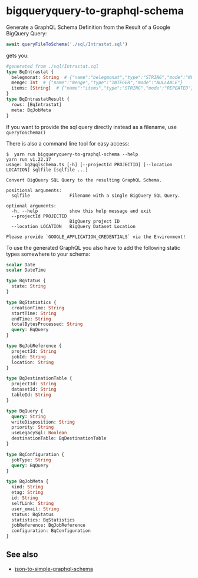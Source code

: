 # bigqueryquery-to-graphql-schema

Generate a GraphQL Schema Definition from the Result of a Google BigQuery Query:

```js
await queryFileToSchema('./sql/Intrastat.sql')
```

gets you:

```graphql
#generated from ./sql/Intrastat.sql 
type BqIntrastat {
  belegmonat: String  # {"name":"belegmonat","type":"STRING","mode":"NULLABLE"} 
  menge: Int  # {"name":"menge","type":"INTEGER","mode":"NULLABLE"} 
  items: [String]  # {"name":"items","type":"STRING","mode":"REPEATED"} 
}
type BqIntrastatResult {
  rows: [BqIntrastat]
  meta: BqJobMeta
}
```

If you want to provide the sql query directly instead as a filename, use `queryToSchema()`

There is also a command line tool for easy access:

```
$  yarn run bigqueryquery-to-graphql-schema --help
yarn run v1.22.17
usage: bq2gqlschema.ts [-h] [--projectId PROJECTID] [--location LOCATION] sqlfile [sqlfile ...]

Convert BigQuery SQL Query to the resulting GraphQL Schema.

positional arguments:
  sqlfile               Filename with a single BigQuery SQL Query.

optional arguments:
  -h, --help            show this help message and exit
  --projectId PROJECTID
                        BigQuery project ID
  --location LOCATION   BigQuery Dataset Location

Please provide `GOOGLE_APPLICATION_CREDENTIALS` via the Environment!
```

To use the generated GraphQL you also have to add the following static types somewhere to your schema:

```graphql
scalar Date
scalar DateTime

type BqStatus {
  state: String
}

type BqStatistics {
  creationTime: String
  startTime: String
  endTime: String
  totalBytesProcessed: String
  query: BqQuery
}

type BqJobReference {
  projectId: String
  jobId: String
  location: String
}

type BqDestinationTable {
  projectId: String
  datasetId: String
  tableId: String
}

type BqQuery {
  query: String
  writeDisposition: String
  priority: String
  useLegacySql: Boolean
  destinationTable: BqDestinationTable
}

type BqConfiguration {
  jobType: String
  query: BqQuery
}

type BqJobMeta {
  kind: String
  etag: String
  id: String
  selfLink: String
  user_email: String
  status: BqStatus
  statistics: BqStatistics
  jobReference: BqJobReference
  configuration: BqConfiguration
}
```


## See also

* [json-to-simple-graphql-schema](https://github.com/walmartlabs/json-to-simple-graphql-schema)
